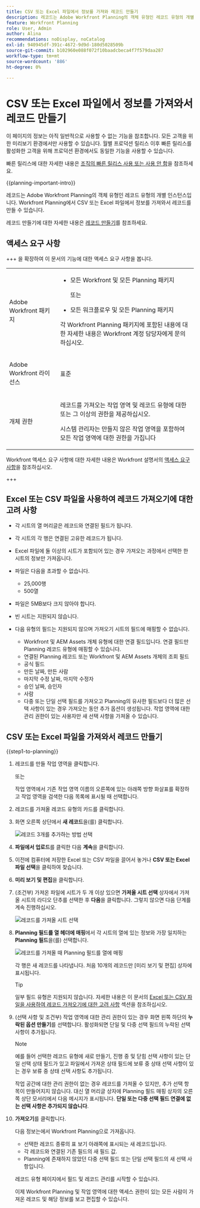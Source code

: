 ```yaml
---
title: CSV 또는 Excel 파일에서 정보를 가져와 레코드 만들기
description: 레코드는 Adobe Workfront Planning의 객체 유형인 레코드 유형의 개별 인스턴스입니다. Workfront Planning에서 CSV 또는 Excel 파일에서 정보를 가져와서 레코드를 만들 수 있습니다.
feature: Workfront Planning
role: User, Admin
author: Alina
recommendations: noDisplay, noCatalog
exl-id: 940945df-391c-4672-9d9d-180d5028509b
source-git-commit: b102960e088f072f10baadcbeca4f7f579daa287
workflow-type: tm+mt
source-wordcount: '886'
ht-degree: 0%

---
```



# CSV 또는 Excel 파일에서 정보를 가져와서 레코드 만들기

<span class="preview">이 페이지의 정보는 아직 일반적으로 사용할 수 없는 기능을 참조합니다. 모든 고객을 위한 미리보기 환경에서만 사용할 수 있습니다. 월별 프로덕션 릴리스 이후 빠른 릴리스를 활성화한 고객을 위해 프로덕션 환경에서도 동일한 기능을 사용할 수 있습니다. </span>

<span class="preview">빠른 릴리스에 대한 자세한 내용은 [조직의 빠른 릴리스 사용 또는 사용 안 함](/help/quicksilver/administration-and-setup/set-up-workfront/configure-system-defaults/enable-fast-release-process.md)을 참조하세요. </span>

{{planning-important-intro}}

레코드는 Adobe Workfront Planning의 객체 유형인 레코드 유형의 개별 인스턴스입니다. Workfront Planning에서 CSV 또는 Excel 파일에서 정보를 가져와서 레코드를 만들 수 있습니다.

레코드 만들기에 대한 자세한 내용은 [레코드 만들기](/help/quicksilver/planning/records/create-records.md)를 참조하세요.

## 액세스 요구 사항

+++ 을 확장하여 이 문서의 기능에 대한 액세스 요구 사항을 봅니다. 

<table style="table-layout:auto"> 
<col> 
</col> 
<col> 
</col> 
<tbody> 
    <tr> 
<tr> 
</tr>   
<tr> 
   <td role="rowheader"><p>Adobe Workfront 패키지</p></td> 
   <td> 
<ul> 
<li><p>모든 Workfront 및 모든 Planning 패키지</p></li>
또는
<li><p>모든 워크플로우 및 모든 Planning 패키지</li></ul>
<p>각 Workfront Planning 패키지에 포함된 내용에 대한 자세한 내용은 Workfront 계정 담당자에게 문의하십시오. </p> 
   </td> 
  <tr> 
   <td role="rowheader"><p>Adobe Workfront 라이선스</p></td> 
   <td><p>표준</p>
   </td> 
  </tr>

<tr> 
   <td role="rowheader"><p>개체 권한</p></td> 
   <td> <p>레코드를 가져오는 작업 영역 및 레코드 유형에 대한 또는 그 이상의 권한을 제공하십시오. </p>
   <p>시스템 관리자는 만들지 않은 작업 영역을 포함하여 모든 작업 영역에 대한 권한을 가집니다</p>
   </td> 
  </tr>  
</tbody> 
</table>

Workfront 액세스 요구 사항에 대한 자세한 내용은 Workfront 설명서의 [액세스 요구 사항](/help/quicksilver/administration-and-setup/add-users/access-levels-and-object-permissions/access-level-requirements-in-documentation.md)을 참조하십시오.

+++  


<!--Old:
<table style="table-layout:auto"> 
<col> 
</col> 
<col> 
</col> 
<tbody> 
    <tr> 
<tr> 
<td> 
   <p> Products</p> </td> 
   <td> 
   <ul><li><p> Adobe Workfront</p></li> 
   <li><p> Adobe Workfront Planning<p></li></ul></td> 
  </tr>   
<tr> 
   <td role="rowheader"><p>Adobe Workfront plan*</p></td> 
   <td> 
<p>Any of the following Workfront plans:</p> 
<ul><li>Select</li> 
<li>Prime</li> 
<li>Ultimate</li></ul> 
<p>Workfront Planning is not available for legacy Workfront plans</p> 
   </td> 
<tr> 
   <td role="rowheader"><p>Adobe Workfront Planning package*</p></td> 
   <td> 
<p>Any </p> 
<p>For more information about what is included in each Workfront Planning plan, contact your Workfront account manager. </p> 
   </td> 
 <tr> 
   <td role="rowheader"><p>Adobe Workfront platform</p></td> 
   <td> 
<p>Your organization's instance of Workfront must be onboarded to the Adobe Unified Experience to be able to access Workfront Planning.</p> 
<p>For more information, see <a href="/help/quicksilver/workfront-basics/navigate-workfront/workfront-navigation/adobe-unified-experience.md">Adobe Unified Experience for Workfront</a>. </p> 
   </td> 
   </tr> 
  </tr> 
  <tr> 
   <td role="rowheader"><p>Adobe Workfront license*</p></td> 
   <td> Standard
   <p>Workfront Planning is not available for legacy Workfront licenses</p> 
  </td> 
  </tr> 
  <tr> 
   <td role="rowheader"><p>Access level configuration</p></td> 
   <td> <p>There are no access level controls for Adobe Workfront Planning</p> 
   <p>Edit access in Workfront for the object types that you want to create (projects, programs, and portfolios) as you connect them from new records  </p>  
</td> 
  </tr> 
<tr> 
   <td role="rowheader"><p>Object permissions</p></td> 
   <td> <p>Contribute or higher permissions to the workspace and record type where you want to add records. </p>  
   <p>System Administrators have permissions to all workspaces, including the ones they did not create</p>
   <p>Manage permissions to Workfront objects (portfolios) to add children objects (projects).</p>
   </td> 
  </tr> 
</tbody> 
</table> -->


## Excel 또는 CSV 파일을 사용하여 레코드 가져오기에 대한 고려 사항

* 각 시트의 열 머리글은 레코드와 연결된 필드가 됩니다.
* 각 시트의 각 행은 연결된 고유한 레코드가 됩니다.
* Excel 파일에 둘 이상의 시트가 포함되어 있는 경우 가져오는 과정에서 선택한 한 시트의 정보만 가져옵니다.
* 파일은 다음을 초과할 수 없습니다.
   * 25,000행
   * 500열
* 파일은 5MB보다 크지 않아야 합니다.
* 빈 시트는 지원되지 않습니다.
* 다음 유형의 필드는 지원되지 않으며 가져오기 시트의 필드에 매핑할 수 없습니다.

   * Workfront 및 AEM Assets 개체 유형에 대한 연결 필드입니다. 연결 필드만 Planning 레코드 유형에 매핑할 수 있습니다.
   * 연결된 Planning 레코드 또는 Workfront 및 AEM Assets 개체의 조회 필드
   * 공식 필드
   * 만든 날짜, 만든 사람
   * 마지막 수정 날짜, 마지막 수정자
   * <span class="preview">승인 날짜, 승인자</span>
   * 사람
   * 다중 또는 단일 선택 필드를 가져오고 Planning의 유사한 필드보다 더 많은 선택 사항이 있는 경우 가져오는 동안 추가 옵션이 생성됩니다. 작업 영역에 대한 관리 권한이 있는 사용자만 새 선택 사항을 가져올 수 있습니다.

## CSV 또는 Excel 파일을 가져와서 레코드 만들기

{{step1-to-planning}}

1. 레코드를 만들 작업 영역을 클릭합니다.

   또는

   작업 영역에서 기존 작업 영역 이름의 오른쪽에 있는 아래쪽 방향 화살표를 확장하고 작업 영역을 검색한 다음 목록에 표시될 때 선택합니다.
1. 레코드를 가져올 레코드 유형의 카드를 클릭합니다.
1. 화면 오른쪽 상단에서 **새 레코드**&#x200B;을(를) 클릭합니다.

   ![레코드 3개를 추가하는 방법 선택](assets/choose-way-to-add-records-three-button-box.png)
1. **파일에서 업로드**&#x200B;를 클릭한 다음 **계속**&#x200B;을 클릭합니다. <!--add screen shot when all three buttons are added - with the Submit a request button-->
1. 이전에 컴퓨터에 저장한 Excel 또는 CSV 파일을 끌어서 놓거나 **CSV 또는 Excel 파일 선택**&#x200B;을 클릭하여 찾습니다.
1. **미리 보기 및 편집**&#x200B;을 클릭합니다.
1. (조건부) 가져온 파일에 시트가 두 개 이상 있으면 **가져올 시트 선택** 상자에서 가져올 시트의 라디오 단추를 선택한 후 **다음**&#x200B;을 클릭합니다. 그렇지 않으면 다음 단계를 계속 진행하십시오.

   ![레코드를 가져올 시트 선택](assets/select-a-sheet-to-import-box.png)
1. **Planning 필드를 열 헤더에 매핑**&#x200B;에서 각 시트의 열에 있는 정보와 가장 일치하는 **Planning 필드**&#x200B;을(를) 선택합니다.

   ![레코드를 가져올 때 Planning 필드를 열에 매핑](assets/map-planning-fields-to-columns-when-importing-records.png)

   각 행은 새 레코드를 나타냅니다. 처음 10개의 레코드만 [미리 보기 및 편집] 상자에 표시됩니다.

   >[!TIP]
   >
   >일부 필드 유형은 지원되지 않습니다. 자세한 내용은 이 문서의 [Excel 또는 CSV 파일을 사용하여 레코드 가져오기에 대한 고려 사항](#considerations-about-importing-records-using-an-excel-or-csv-file) 섹션을 참조하십시오.


1. (선택 사항 및 조건부) 작업 영역에 대한 관리 권한이 있는 경우 화면 왼쪽 하단의 **누락된 옵션 만들기**&#x200B;를 선택합니다. 활성화되면 단일 및 다중 선택 필드의 누락된 선택 사항이 추가됩니다.

   >[!NOTE]
   >
   >예를 들어 선택한 레코드 유형에 새로 만들기, 진행 중 및 닫힘 선택 사항이 있는 단일 선택 상태 필드가 있고 파일에서 가져온 상태 필드에 보류 중 상태 선택 사항이 있는 경우 보류 중 상태 선택 사항도 추가됩니다.
   >
   >작업 공간에 대한 관리 권한이 없는 경우 레코드를 가져올 수 있지만, 추가 선택 항목이 만들어지지 않습니다. 대신 열 머리글 상자에 Planning 필드 매핑 상자의 오른쪽 상단 모서리에서 다음 메시지가 표시됩니다. **단일 또는 다중 선택 필드 연결에 없는 선택 사항은 추가되지 않습니다**.

1. **가져오기**&#x200B;를 클릭합니다.

   다음 정보는에서 Workfront Planning으로 가져옵니다.

   * 선택한 레코드 종류의 표 보기 아래쪽에 표시되는 새 레코드입니다.
   * 각 레코드와 연결된 기존 필드의 새 필드 값.
   * Planning에 존재하지 않았던 다중 선택 필드 또는 단일 선택 필드의 새 선택 사항입니다.  <!--when we add connected records - add those here too-->

   레코드 유형 페이지에서 필드 및 레코드 관리를 시작할 수 있습니다.

   이제 Workfront Planning 및 작업 영역에 대한 액세스 권한이 있는 모든 사람이 가져온 레코드 및 해당 정보를 보고 편집할 수 있습니다.

   <!--when we add connected records and the info icon in the tool changes, also add those items to the Import step and to the NOTE above it-->
